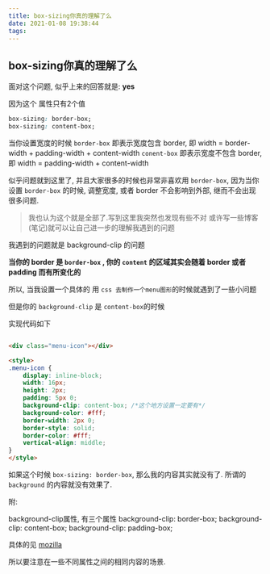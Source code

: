 ```yaml
---
title: box-sizing你真的理解了么
date: 2021-01-08 19:38:44
tags:
---
```


## box-sizing你真的理解了么

面对这个问题, 似乎上来的回答就是: **yes**

因为这个 属性只有2个值

```css
box-sizing: border-box;
box-sizing: content-box;
```

当你设置宽度的时候
 `border-box` 即表示宽度包含 border, 即 width = border-width + padding-width + content-width
 `conent-box` 即表示宽度不包含 border, 即 width = padding-width + content-width

似乎问题就到这里了, 并且大家很多的时候也非常非喜欢用 `border-box`, 因为当你设置 `border-box` 的时候,
调整宽度, 或者 border 不会影响到外部, 继而不会出现很多问题.

> 我也认为这个就是全部了.写到这里我突然也发现有些不对
> 或许写一些博客(笔记)就可以让自己进一步的理解我遇到的问题

我遇到的问题就是 background-clip 的问题

**当你的 border 是 `border-box` , 你的 `content` 的区域其实会随着 border 或者 padding 而有所变化的**

所以, 当我设置一个具体的 用 `css 去制作一个menu图形`的时候就遇到了一些小问题


但是你的 `background-clip` 是 `content-box`的时候

实现代码如下

```html

<div class="menu-icon"></div>

<style>
.menu-icon {
    display: inline-block;
    width: 16px;
    height: 2px;
    padding: 5px 0;
    background-clip: content-box; /*这个地方设置一定要有*/
    background-color: #fff;
    border-width: 2px 0;
    border-style: solid;
    border-color: #fff;
    vertical-align: middle;
}
</style>

```

如果这个时候 `box-sizing: border-box`, 那么我的内容其实就没有了.
所谓的 `background` 的内容就没有效果了.

附:

background-clip属性, 有三个属性
    background-clip: border-box;
    background-clip: content-box;
    background-clip: padding-box;

具体的见 [mozilla](https://developer.mozilla.org/en-US/docs/Web/CSS/background-clip)


所以要注意在一些不同属性之间的相同内容的场景.


